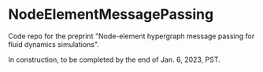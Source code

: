 # NodeElementMessagePassing
Code repo for the preprint "Node-element hypergraph message passing for fluid dynamics simulations".

In construction, to be completed by the end of Jan. 6, 2023, PST.

